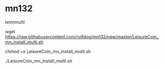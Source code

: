 # mn132
lemnmulti

wget https://raw.githubusercontent.com/rolfdog/mn132/new/master/LeisureCoin_mn_install_multi.sh

chmod +x LeisureCoin_mn_install_multi.sh

./LeisureCoin_mn_install_multi.sh
